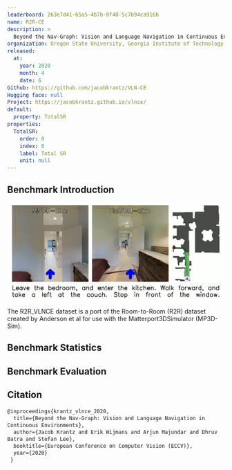 ```yaml
---
leaderboard: 263e7d41-65a5-4b7b-8f48-5c7b94ca916b
name: R2R-CE
description: >
  Beyond the Nav-Graph: Vision and Language Navigation in Continuous Environments
organization: Oregon State University, Georgia Institute of Technology, Facebook AI Research
released:
  at:
    year: 2020
    month: 4
    date: 6
Github: https://github.com/jacobkrantz/VLN-CE
Hugging face: null
Project: https://jacobkrantz.github.io/vlnce/
default:
  property: TotalSR
properties:
  TotalSR:
    order: 0
    index: 0
    label: Total SR
    unit: null
---
```



## Benchmark Introduction

![alt text](assets/1-1.png)

The R2R_VLNCE dataset is a port of the Room-to-Room (R2R) dataset created by Anderson et al for use with the Matterport3DSimulator (MP3D-Sim).

## Benchmark Statistics

## Benchmark Evaluation

## Citation

```
@inproceedings{krantz_vlnce_2020,
  title={Beyond the Nav-Graph: Vision and Language Navigation in Continuous Environments},
  author={Jacob Krantz and Erik Wijmans and Arjun Majundar and Dhruv Batra and Stefan Lee},
  booktitle={European Conference on Computer Vision (ECCV)},
  year={2020}
 }

```
